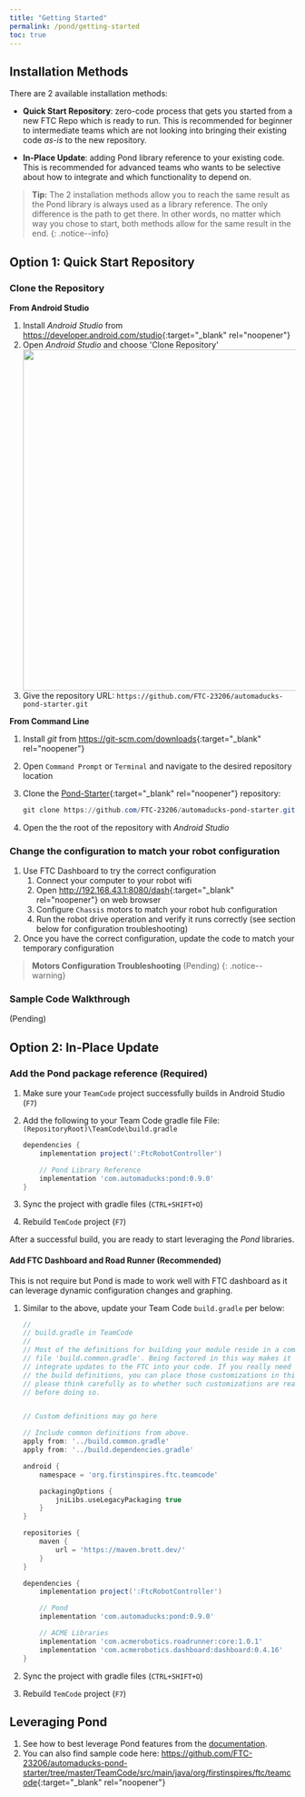 ```yaml
---
title: "Getting Started"
permalink: /pond/getting-started
toc: true
---
```


## Installation Methods

There are 2 available installation methods:

* **Quick Start Repository**: zero-code process that gets you started from a new FTC Repo which is ready to run. This is recommended for beginner to intermediate teams which are not looking into bringing their existing code *as-is* to the new repository.

* **In-Place Update**: adding Pond library reference to your existing code. This is recommended for advanced teams who wants to be selective about how to integrate and which functionality to depend on.

> **Tip:** The 2 installation methods allow you to reach the same result as the Pond library is always used as a library reference. The only difference is the path to get there. In other words, no matter which way you chose to start, both methods allow for the same result in the end.
{: .notice--info}

## Option 1: Quick Start Repository

### Clone the Repository

**From Android Studio**

1. Install *Android Studio* from <https://developer.android.com/studio>{:target="_blank" rel="noopener"}
2. Open *Android Studio* and choose 'Clone Repository'
    <img src="/images/pond/pond-android-clone.png" width="600" style="display: block; margin: 0 auto;" alt="" />
3. Give the repository URL:
   `https://github.com/FTC-23206/automaducks-pond-starter.git`

**From Command Line**

1. Install *git* from <https://git-scm.com/downloads>{:target="_blank" rel="noopener"}
2. Open `Command Prompt` or `Terminal` and navigate to the desired repository location
3. Clone the [Pond-Starter](https://github.com/FTC-23206/automaducks-pond-starter){:target="_blank" rel="noopener"} repository:

    ```powershell
    git clone https://github.com/FTC-23206/automaducks-pond-starter.git
    ```

4. Open the the root of the repository with *Android Studio*

### Change the configuration to match your robot configuration

1. Use FTC Dashboard to try the correct configuration
   1. Connect your computer to your robot wifi
   2. Open <http://192.168.43.1:8080/dash>{:target="_blank" rel="noopener"} on web browser
   3. Configure `Chassis` motors to match your robot hub configuration
   4. Run the robot drive operation and verify it runs correctly (see section below for configuration troubleshooting)
2. Once you have the correct configuration, update the code to match your temporary configuration

> **Motors  Configuration Troubleshooting**
> (Pending)
{: .notice--warning}

### Sample Code Walkthrough

(Pending)

## Option 2: In-Place Update

### Add the Pond package reference (Required)

1. Make sure your `TeamCode` project successfully builds in Android Studio (`F7`)
2. Add the following to your Team Code gradle file
    File: `(RepositoryRoot)\TeamCode\build.gradle`

    ```gradle
    dependencies {
        implementation project(':FtcRobotController')

        // Pond Library Reference
        implementation 'com.automaducks:pond:0.9.0'
    }
    ```

3. Sync the project with gradle files (`CTRL+SHIFT+O`)
4. Rebuild `TemCode` project (`F7`)

After a successful build, you are ready to start leveraging the *Pond* libraries.

#### Add FTC Dashboard and Road Runner (Recommended)

This is not require but Pond is made to work well with FTC dashboard as it can leverage dynamic configuration changes and graphing.

1. Similar to the above, update your Team Code `build.gradle` per below:

    ```gradle
    //
    // build.gradle in TeamCode
    //
    // Most of the definitions for building your module reside in a common, shared
    // file 'build.common.gradle'. Being factored in this way makes it easier to
    // integrate updates to the FTC into your code. If you really need to customize
    // the build definitions, you can place those customizations in this file, but
    // please think carefully as to whether such customizations are really necessary
    // before doing so.


    // Custom definitions may go here

    // Include common definitions from above.
    apply from: '../build.common.gradle'
    apply from: '../build.dependencies.gradle'

    android {
        namespace = 'org.firstinspires.ftc.teamcode'

        packagingOptions {
            jniLibs.useLegacyPackaging true
        }
    }

    repositories {
        maven {
            url = 'https://maven.brott.dev/'
        }
    }

    dependencies {
        implementation project(':FtcRobotController')

        // Pond
        implementation 'com.automaducks:pond:0.9.0'

        // ACME Libraries
        implementation 'com.acmerobotics.roadrunner:core:1.0.1'
        implementation 'com.acmerobotics.dashboard:dashboard:0.4.16'
    }
    ```

2. Sync the project with gradle files (`CTRL+SHIFT+O`)
3. Rebuild `TemCode` project (`F7`)

## Leveraging Pond

1. See how to best leverage Pond features from the [documentation](/pond).
2. You can also find sample code here:
    <https://github.com/FTC-23206/automaducks-pond-starter/tree/master/TeamCode/src/main/java/org/firstinspires/ftc/teamcode>{:target="_blank" rel="noopener"}
